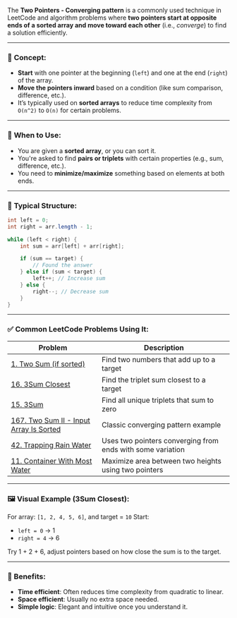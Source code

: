 

The **Two Pointers - Converging pattern** is a commonly used technique in LeetCode and algorithm problems where **two pointers start at opposite ends of a sorted array and move toward each other** (i.e., *converge*) to find a solution efficiently.

---

### 🧠 **Concept:**

* **Start** with one pointer at the beginning (`left`) and one at the end (`right`) of the array.
* **Move the pointers inward** based on a condition (like sum comparison, difference, etc.).
* It’s typically used on **sorted arrays** to reduce time complexity from `O(n^2)` to `O(n)` for certain problems.

---

### 📌 **When to Use:**

* You are given a **sorted array**, or you can sort it.
* You're asked to find **pairs or triplets** with certain properties (e.g., sum, difference, etc.).
* You need to **minimize/maximize** something based on elements at both ends.

---

### 🔁 **Typical Structure:**

```java
int left = 0;
int right = arr.length - 1;

while (left < right) {
    int sum = arr[left] + arr[right];

    if (sum == target) {
        // Found the answer
    } else if (sum < target) {
        left++; // Increase sum
    } else {
        right--; // Decrease sum
    }
}
```

---

### ✅ **Common LeetCode Problems Using It:**

| Problem                                                                                                    | Description                                                |
| ---------------------------------------------------------------------------------------------------------- | ---------------------------------------------------------- |
| [1. Two Sum (if sorted)](https://leetcode.com/problems/two-sum-ii-input-array-is-sorted/)                  | Find two numbers that add up to a target                   |
| [16. 3Sum Closest](https://leetcode.com/problems/3sum-closest/)                                            | Find the triplet sum closest to a target                   |
| [15. 3Sum](https://leetcode.com/problems/3sum/)                                                            | Find all unique triplets that sum to zero                  |
| [167. Two Sum II - Input Array Is Sorted](https://leetcode.com/problems/two-sum-ii-input-array-is-sorted/) | Classic converging pattern example                         |
| [42. Trapping Rain Water](https://leetcode.com/problems/trapping-rain-water/)                              | Uses two pointers converging from ends with some variation |
| [11. Container With Most Water](https://leetcode.com/problems/container-with-most-water/)                  | Maximize area between two heights using two pointers       |

---

### 🖼️ **Visual Example (3Sum Closest):**

For array: `[1, 2, 4, 5, 6]`, and target = `10`
Start:

* `left = 0` → 1
* `right = 4` → 6

Try 1 + 2 + 6, adjust pointers based on how close the sum is to the target.

---

### 🧩 Benefits:

* **Time efficient**: Often reduces time complexity from quadratic to linear.
* **Space efficient**: Usually no extra space needed.
* **Simple logic**: Elegant and intuitive once you understand it.

